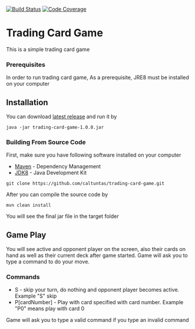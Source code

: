 [![Build Status](https://travis-ci.org/caltuntas/trading-card-game.svg?branch=master)](https://travis-ci.org/caltuntas/trading-card-game)
[![Code Coverage](https://codecov.io/github/caltuntas/trading-card-game/coverage.svg)](https://codecov.io/gh/caltuntas/trading-card-game)

# Trading Card Game
This is a simple trading card game

### Prerequisites

In order to run trading card game, As a prerequisite, JRE8 must be installed on your computer

## Installation

You can download [latest release](https://github.com/caltuntas/trading-card-game/releases/latest) and run it by

`java -jar trading-card-game-1.0.0.jar` 

### Building From Source Code
First, make sure you have following software installed on your computer

* [Maven](https://maven.apache.org/) - Dependency Management
* [JDK8](https://www.oracle.com/technetwork/java/javase/downloads/jdk8-downloads-2133151.html) - Java Development Kit

`git clone https://github.com/caltuntas/trading-card-game.git`

After you can compile the source code by

`mvn clean install`

You will see the final jar file in the target folder

## Game Play

You will see active and opponent player on the screen, also their cards on hand as well as their current deck after game started. Game will ask you to type a command to do your move.  

### Commands

 * S - skip your turn, do nothing and opponent player becomes active.  Example "S" skip
 * P[cardNumber] - Play with card specified with card number. Example "P0" means play with card 0
 
Game will ask you to type a valid command if you type an invalid command